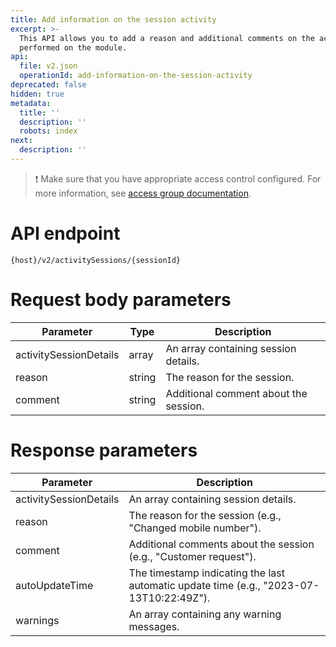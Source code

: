```yaml
---
title: Add information on the session activity
excerpt: >-
  This API allows you to add a reason and additional comments on the activity
  performed on the module.
api:
  file: v2.json
  operationId: add-information-on-the-session-activity
deprecated: false
hidden: true
metadata:
  title: ''
  description: ''
  robots: index
next:
  description: ''
---
```

> ❗️ Make sure that you have appropriate access control configured. For more information, see [access group documentation](https://docs.capillarytech.com/docs/access-group).

# API endpoint

`{host}/v2/activitySessions/{sessionId}`

# Request body parameters

| Parameter              | Type   | Description                           |
| ---------------------- | ------ | ------------------------------------- |
| activitySessionDetails | array  | An array containing session details.  |
| reason                 | string | The reason for the session.           |
| comment                | string | Additional comment about the session. |

# Response parameters

| Parameter              | Description                                                                             |
| ---------------------- | --------------------------------------------------------------------------------------- |
| activitySessionDetails | An array containing session details.                                                    |
| reason                 | The reason for the session (e.g., "Changed mobile number").                             |
| comment                | Additional comments about the session (e.g., "Customer request").                       |
| autoUpdateTime         | The timestamp indicating the last automatic update time (e.g., "2023-07-13T10:22:49Z"). |
| warnings               | An array containing any warning messages.                                               |
